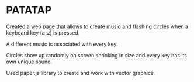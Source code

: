 # PATATAP

Created a web page that allows to create music and flashing circles when a keyboard key (a-z) is pressed. 

A different music is associated with every key.

Circles show up randomly on screen shrinking in size and every key has its own unique sound.

Used paper.js library to create and work with vector graphics. 
